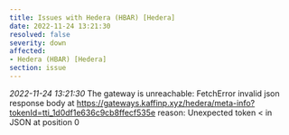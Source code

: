 ```yaml
---
title: Issues with Hedera (HBAR) [Hedera]
date: 2022-11-24 13:21:30
resolved: false
severity: down
affected:
- Hedera (HBAR) [Hedera]
section: issue
---
```


*2022-11-24 13:21:30* The gateway is unreachable: FetchError invalid json response body at https://gateways.kaffinp.xyz/hedera/meta-info?tokenId=tti_1d0df1e636c9cb8ffecf535e reason: Unexpected token < in JSON at position 0